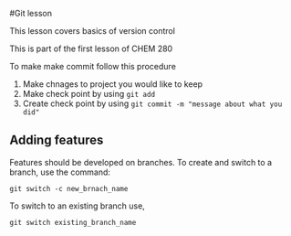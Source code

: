 #Git lesson

This lesson covers basics of version control

This is part of the first lesson of CHEM 280

To make make commit follow this procedure

1. Make chnages to project you would like to keep
2. Make check point by using `git add`
3. Create check point by using `git commit -m "message about what you did"`

## Adding features
Features should be developed on branches. To create and switch to a branch, use the command:

```
git switch -c new_brnach_name
```

To switch to an existing branch use,

```
git switch existing_branch_name
```